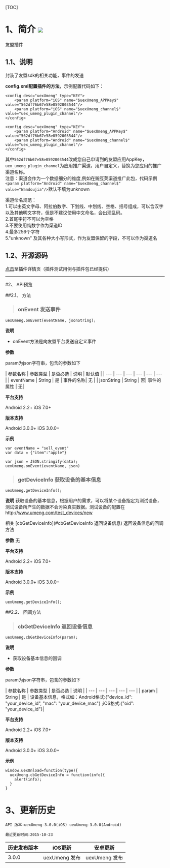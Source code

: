 [TOC]

# 1、简介 [![](http://appcan-download.oss-cn-beijing.aliyuncs.com/%E5%85%AC%E6%B5%8B%2Fgf.png)]()

友盟插件

## 1.1、说明
封装了友盟sdk的相关功能，事件的发送

**config.xml配置插件的方法**，示例配置代码如下： 

```
<config desc="uexUmeng" type="KEY">
	<param platform="iOS" name="$uexUmeng_APPKey$" value="562df76b67e58e0592003544"/>  
	<param platform="iOS" name="$uexUmeng_channel$" value="uex_umeng_plugin_channel"/> 
</config>

<config desc="uexUmeng" type="KEY">
	<param platform="Android" name="$uexUmeng_APPKey$" value="562df76b67e58e0592003544"/>  
	<param platform="Android" name="$uexUmeng_channel$" value="uex_umeng_plugin_channel"/> 
</config>
```

其中`562df76b67e58e0592003544`改成您自己申请到的友盟应用AppKey，`uex_umeng_plugin_channel`为应用推广渠道，用户自定义，替换为您应用的推广渠道名称。  
注意：渠道会作为一个数据细分的维度,例如在豌豆荚渠道推广此包，代码示例
`<param platform="Android" name="$uexUmeng_channel$" value="Wandoujia"/>`默认不填为unknown  

渠道命名规范：  
1.可以由英文字母、阿拉伯数字、下划线、中划线、空格、括号组成，可以含汉字以及其他明文字符，但是不建议使用中文命名，会出现乱码。  
2.首尾字符不可以为空格  
3.不要使用纯数字作为渠道ID  
4.最多256个字符  
5."unknown" 及其各种大小写形式，作为友盟保留的字段，不可以作为渠道名


## 1.2、开源源码
[点击](http://plugin.appcan.cn/details.html?id=286_index)至插件详情页（插件测试用例与插件包已经提供）

***

#2、 API预览

##2.1、 方法



> ### onEvent 发送事件

`uexUmeng.onEvent(eventName, jsonString);`

**说明**

* onEvent方法是向友盟平台发送自定义事件


**参数**

param为json字符串，包含的参数如下

| 参数名称 | 参数类型 | 是否必选 | 说明 | 默认值 |
| --- | --- | --- | --- | --- | --- |
| eventName | String | 是 | 事件的名称| 无 | 
| jsonString | String | 否| 事件的属性 | 无| 


**平台支持**

Android 2.2+ 
iOS 7.0+ 

**版本支持**

Android 3.0.0+ 
iOS 3.0.0+ 

**示例**

```
var eventName = "sell_event"
var data = {"item":"apple"}

var json = JSON.stringify(data);
uexUmeng.onEvent(eventName, json)

```

> ### getDeviceInfo 获取设备的基本信息

`uexUmeng.getDeviceInfo();`

**说明**
获取设备的基本信息，根据用户的需求，可以将某个设备指定为测试设备，测试设备所产生的数据不会污染真实数据。测试设备的配置在http://www.umeng.com/test_devices/new

相关 [cbGetDeviceInfo](#cbGetDeviceInfo 返回设备信息) 返回设备信息的回调方法

**参数**
无

**平台支持**

Android 2.2+ 
iOS 7.0+ 

**版本支持**

Android 3.0.0+ 
iOS 3.0.0+ 

**示例**

```
uexUmeng.getDeviceInfo();

```


##2.2、 回调方法

>### cbGetDeviceInfo 返回设备信息

`uexUmeng.cbGetDeviceInfo(param);`

**说明**

* 获取设备基本信息的回调

**参数** 

param为json字符串，包含的参数如下

| 参数名称 | 参数类型 | 是否必选 | 说明 | 
| --- | --- | --- | --- | --- |
| param | String | 是 | 设备基本信息，格式如：Android格式:{"device_id": "your_device_id", "mac": "your_device_mac"} ;iOS格式:{"oid": "your_device_id"}|


**平台支持**

Android 2.2+ 
iOS 7.0+ 

**版本支持**

Android 3.0.0+ 
iOS 3.0.0+ 

**示例**

```
window.uexOnload=function(type){
  uexUmeng.cbGetDeviceInfo = function(info){
    alert(info);
  }
}
```



# 3、更新历史
 

`API 版本:uexUmeng-3.0.0(iOS) uexUmeng-3.0.0(Android)`

`最近更新时间:2015-10-23`

| 历史发布版本 | iOS更新 | 安卓更新 |
| ----- | ----- | ----- |
| 3.0.0 | uexUmeng 发布 | uexUmeng 发布 |
